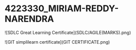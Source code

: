 # 4223330\_MIRIAM-REDDY-NARENDRA



!\[SDLC Great Learning Certificate](SDLC/AGILE(MARKS).png)




!\[GIT simplilearn certificate](GIT CERTIFICATE.png)

